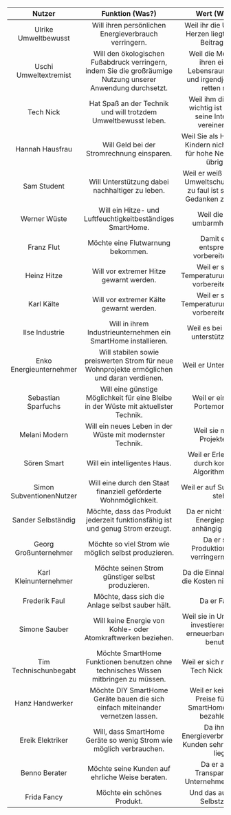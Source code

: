 | Nutzer | Funktion (Was?) | Wert (Warum?) |
|:------:|:--------:|:----:|
| Ulrike Umweltbewusst | Will ihren persönlichen Energieverbrauch verringern. | Weil ihr die Umwelt am Herzen liegt und jeder Beitrag zählt. |
| Uschi Umweltextremist | Will den ökologischen Fußabdruck verringern, indem Sie die großräumige Nutzung unserer Anwendung durchsetzt. | Weil die Menschheit ihren eigenen Lebensraum zerstört und irgendjemand sie retten muss. |
| Tech Nick | Hat Spaß an der Technik und will trotzdem Umweltbewusst leben. | Weil ihm die Umwelt wichtig ist und er so seine Interessen vereinen kann. |
| Hannah Hausfrau | Will Geld bei der Stromrechnung einsparen. | Weil Sie als Hausfrau mit Kindern nicht viel Geld für hohe Nebenkosten übrig hat. |
| Sam Student | Will Unterstützung dabei nachhaltiger zu leben.  | Weil er weiß wie wichtig Umweltschutz ist, aber zu faul ist sich selber Gedanken zu machen. |
| Werner Wüste | Will ein Hitze- und Luftfeuchtigkeitbeständiges SmartHome. | Weil die Wüste umbarmherzig ist. |
| Franz Flut | Möchte eine Flutwarnung bekommen. | Damit er sich entsprechend vorbereiten kann. |
| Heinz Hitze | Will vor extremer Hitze gewarnt werden. | Weil er sich auf Temperaturumstellungen vorbereiten muss. |
| Karl Kälte | Will vor extremer Kälte gewarnt werden. | Weil er sich auf Temperaturumstellungen vorbereiten muss. |
| Ilse Industrie | Will in ihrem Industrieunternehmen ein SmartHome installieren. | Weil es bei der Arbeit unterstützen kann. |
| Enko Energieunternehmer | Will stabilen sowie preiswerten Strom für neue Wohnprojekte ermöglichen und daran verdienen. | Weil er Unternehmer ist. |
| Sebastian Sparfuchs | Will eine günstige Möglichkeit für eine Bleibe in der Wüste mit aktuellster Technik. | Weil er ein kleines Portemonaie hat. |
| Melani Modern | Will ein neues Leben in der Wüste mit modernster Technik.| Weil sie moderne Projekte liebt.  |
| Sören Smart | Will ein intelligentes Haus. | Weil er Erleichterung durch komplexen Algorithmen liebt. |
| Simon SubventionenNutzer |Will eine durch den Staat finanziell geförderte Wohnmöglichkeit. | Weil er auf Subventionen steht. |
| Sander Selbständig | Möchte, dass das Produkt jederzeit funktionsfähig ist und genug Strom erzeugt. | Da er nicht von einem Energieprovider anhängig sein will. |
| Georg Großunternehmer | Möchte so viel Strom wie möglich selbst produzieren. | Da er seine Produktionskosten verringern möchte.|
| Karl Kleinunternehmer | Möchte seinen Strom günstiger selbst produzieren. | Da die Einnahmen sonst die Kosten nicht decken.  |
| Frederik Faul | Möchte, dass sich die Anlage selbst sauber hält. | Da er Faul ist. |
| Simone Sauber | Will keine Energie von Kohle- oder Atomkraftwerken beziehen. | Weil sie in Unternehmen investieren will, die erneuerbare Energien benutzen. |
| Tim Technischunbegabt | Möchte SmartHome Funktionen benutzen ohne technisches Wissen mitbringen zu müssen. | Weil er sich nicht gut mit Tech Nick versteht. |
| Hanz Handwerker | Möchte DIY SmartHome Geräte bauen die sich einfach miteinander vernetzen lassen. | Weil er keine hohen Preise für große SmartHome Anlagen bezahlen will. |
| Ereik Elektriker | Will, dass SmartHome Geräte so wenig Strom wie möglich verbrauchen. | Da ihm der Energieverbrauch seiner Kunden sehr am Herzen liegt. |
| Benno Berater | Möchte seine Kunden auf ehrliche Weise beraten. | Da er auf die Transparenz der Unternehmen vertraut. |
| Frida Fancy | Möchte ein schönes Produkt. | Und das aus reinem Selbstzweck. |
